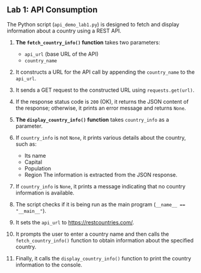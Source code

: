 ## Lab 1: API Consumption

The Python script (`api_demo_lab1.py`) is designed to fetch and display information about a country using a REST API.

1. **The `fetch_country_info()` function** takes two parameters:
   - `api_url` (base URL of the API)
   - `country_name`

2. It constructs a URL for the API call by appending the `country_name` to the `api_url`.

3. It sends a GET request to the constructed URL using `requests.get(url)`.

4. If the response status code is `200` (OK), it returns the JSON content of the response; otherwise, it prints an error message and returns `None`.

5. **The `display_country_info()` function** takes `country_info` as a parameter.

6. If `country_info` is not `None`, it prints various details about the country, such as:
   - Its name
   - Capital
   - Population
   - Region
   The information is extracted from the JSON response.

7. If `country_info` is `None`, it prints a message indicating that no country information is available.

8. The script checks if it is being run as the main program (`__name__ == "__main__"`).

9. It sets the `api_url` to https://restcountries.com/.

10. It prompts the user to enter a country name and then calls the `fetch_country_info()` function to obtain information about the specified country.

11. Finally, it calls the `display_country_info()` function to print the country information to the console.
